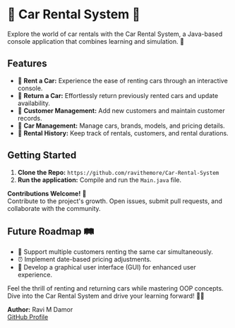 # 🚗 Car Rental System 🚗

Explore the world of car rentals with the Car Rental System, a Java-based console application that combines learning and simulation. 🌟

## Features
- 🚀 **Rent a Car:** Experience the ease of renting cars through an interactive console.
- 🔁 **Return a Car:** Effortlessly return previously rented cars and update availability.
- 👥 **Customer Management:** Add new customers and maintain customer records.
- 🚗 **Car Management:** Manage cars, brands, models, and pricing details.
- 📝 **Rental History:** Keep track of rentals, customers, and rental durations.

## Getting Started
1. **Clone the Repo:** `https://github.com/ravithemore/Car-Rental-System`
2. **Run the application:** Compile and run the `Main.java` file.

**Contributions Welcome!** 🎉  
Contribute to the project's growth. Open issues, submit pull requests, and collaborate with the community.

## Future Roadmap 🛤️
- 🤝 Support multiple customers renting the same car simultaneously.
- ⏰ Implement date-based pricing adjustments.
- 🎨 Develop a graphical user interface (GUI) for enhanced user experience.

Feel the thrill of renting and returning cars while mastering OOP concepts. Dive into the Car Rental System and drive your learning forward! 🚗💨

**Author:** Ravi M Damor  
[GitHub Profile](https://github.com/ravithemore)
